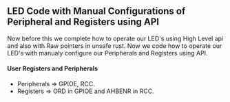 ## LED Code with Manual Configurations of Peripheral and Registers using API

Now before this we complete how to operate our LED's using High Level api and also with Raw pointers in unsafe rust. Now we code how to operate our LED's with manualy configure our Peripherals and Registers using API. 

#### User Registers and Peripherals 

- Peripherals => GPIOE, RCC.
- Registers => ORD in GPIOE and AHBENR in RCC.